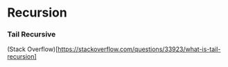 # Recursion

### Tail Recursive

(Stack Overflow)[https://stackoverflow.com/questions/33923/what-is-tail-recursion]


